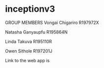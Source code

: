 # inceptionv3
GROUP MEMBERS
Vongai Chigariro R197972X

Natasha Ganyaupfu R195864N

Linda Takuva R195110R

Owen Sithole R197201J



Link to the web app is
